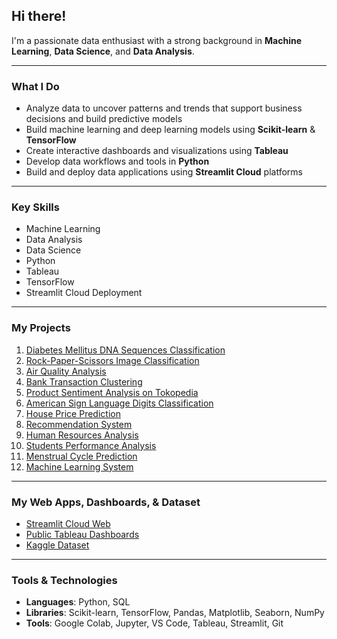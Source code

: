 ##  Hi there!
I'm a passionate data enthusiast with a strong background in **Machine Learning**, **Data Science**, and **Data Analysis**. 

---

###  What I Do
-  Analyze data to uncover patterns and trends that support business decisions and build predictive models
-  Build machine learning and deep learning models using **Scikit-learn** & **TensorFlow**  
-  Create interactive dashboards and visualizations using **Tableau**  
-  Develop data workflows and tools in **Python**  
-  Build and deploy data applications using **Streamlit Cloud** platforms

---

###  Key Skills
-  Machine Learning  
-  Data Analysis  
-  Data Science
-  Python  
-  Tableau  
-  TensorFlow  
-  Streamlit Cloud Deployment
  

---

###  My Projects

1. [Diabetes Mellitus DNA Sequences Classification](https://github.com/mkarmand/Diabetes-Mellitus-DNA-Sequences)
2. [Rock-Paper-Scissors Image Classification](https://github.com/mkarmand/Rock-Paper-Scissors) 
3. [Air Quality Analysis](https://github.com/mkarmand/Air-Quality-Analysis)  
4. [Bank Transaction Clustering](https://github.com/mkarmand/Bank-Transaction)  
5. [Product Sentiment Analysis on Tokopedia](https://github.com/mkarmand/Product-Sentiment-Analysis-on-Tokopedia)
6. [American Sign Language Digits Classification](https://github.com/mkarmand/American-Sign-Language-Digits)
7. [House Price Prediction](https://github.com/MKarmand/House-Price-Prediction)
8. [Recommendation System](https://github.com/mkarmand/Recommendation-System)
9. [Human Resources Analysis](https://github.com/mkarmand/Human-Resources)
10. [Students Performance Analysis](https://github.com/mkarmand/Students-Performance)
11.  [Menstrual Cycle Prediction](https://github.com/mkarmand/Menstrual-Cycle-Prediction)
12.   [Machine Learning System](https://github.com/mkarmand/Eksperimen_SML_Muhammad-Kristover-Armand)

---

###  My Web Apps, Dashboards, & Dataset
- [Streamlit Cloud Web](https://share.streamlit.io/user/mkarmand)  
- [Public Tableau Dashboards](https://public.tableau.com/app/profile/muhammad.armand7202/)
- [Kaggle Dataset](https://www.kaggle.com/mkarmand/datasets)
  
---

###  Tools & Technologies
- **Languages**: Python, SQL  
- **Libraries**: Scikit-learn, TensorFlow, Pandas, Matplotlib, Seaborn, NumPy
- **Tools**: Google Colab, Jupyter, VS Code, Tableau, Streamlit, Git 
